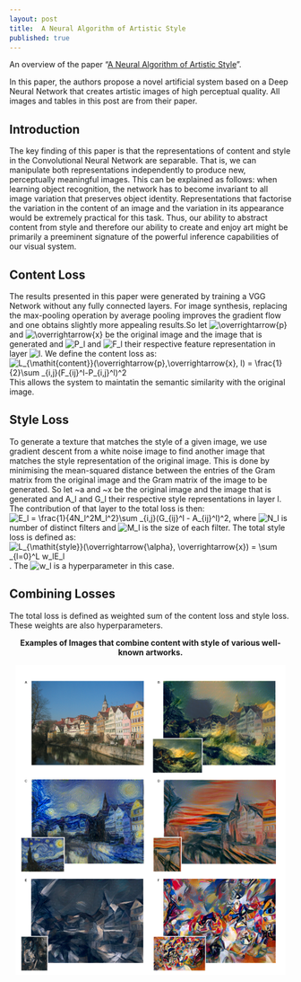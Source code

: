 ```yaml
---
layout: post
title:  A Neural Algorithm of Artistic Style
published: true
---
```


An overview of the paper “[A Neural Algorithm of Artistic Style](https://arxiv.org/pdf/1508.06576.pdf)”.
<!--break-->
In this paper, the authors propose a novel artificial system based on a Deep Neural Network that creates artistic images of high perceptual quality. All images and tables in this post are from their paper.

## Introduction

The key finding of this paper is that the representations of content and style in the Convolutional Neural Network are separable. That is, we can manipulate both representations independently to produce new, perceptually meaningful images. This can be explained as follows: when learning object recognition, the network has to become invariant to all image variation that preserves object identity. Representations that factorise the variation in the content of an image and the variation in its appearance would be extremely practical for this task. Thus, our ability to abstract content from style and therefore our ability to create and enjoy art might be primarily a preeminent signature of the powerful inference capabilities of our visual system.

## Content Loss

The results presented in this paper were generated by training a VGG Network without any fully connected layers. For image synthesis, replacing the
max-pooling operation by average pooling improves the gradient flow and one obtains slightly more appealing results.So let <img src="https://latex.codecogs.com/svg.latex?\overrightarrow{p}" title="\overrightarrow{p}" /> and <img src="https://latex.codecogs.com/svg.latex?\overrightarrow{x}" title="\overrightarrow{x}" /> be the original image and the image that is generated and <img src="https://latex.codecogs.com/svg.latex?P_l" title="P_l" /> and <img src="https://latex.codecogs.com/svg.latex?F_l" title="F_l" /> their respective feature representation in layer <img src="https://latex.codecogs.com/svg.latex?l" title="l" />. We define the content loss as: <img src="https://latex.codecogs.com/svg.latex?L_{\mathit{content}}(\overrightarrow{p},\overrightarrow{x},&space;l)&space;=&space;\frac{1}{2}\sum&space;_{i,j}(F_{ij}^l-P_{i,j}^l)^2" title="L_{\mathit{content}}(\overrightarrow{p},\overrightarrow{x}, l) = \frac{1}{2}\sum _{i,j}(F_{ij}^l-P_{i,j}^l)^2" /> This allows the system to maintatin the semantic similarity with the original image.

## Style Loss

To generate a texture that matches the style of a given image, we use gradient descent from a white noise image to find another image that matches the style representation of the original image. This is done by minimising the mean-squared distance between the entries of the Gram matrix from the original image and the Gram matrix of the image to be generated. So let ~a and ~x be the original image and the image that is generated and A_l and G_l their respective style representations in layer l. The contribution of that layer to the total loss is then: <img src="https://latex.codecogs.com/svg.latex?E_l&space;=&space;\frac{1}{4N_l^2M_l^2}\sum&space;_{i,j}(G_{ij}^l&space;-&space;A_{ij}^l)^2" title="E_l = \frac{1}{4N_l^2M_l^2}\sum _{i,j}(G_{ij}^l - A_{ij}^l)^2" />, where <img src="https://latex.codecogs.com/svg.latex?N_l" title="N_l" /> is number of distinct filters and <img src="https://latex.codecogs.com/svg.latex?M_l" title="M_l" /> is the size of each filter. The total style loss is defined as: <img src="https://latex.codecogs.com/svg.latex?L_{\mathit{style}}(\overrightarrow{\alpha},&space;\overrightarrow{x})&space;=&space;\sum&space;_{l=0}^L&space;w_lE_l" title="L_{\mathit{style}}(\overrightarrow{\alpha}, \overrightarrow{x}) = \sum _{l=0}^L w_lE_l" />. The <img src="https://latex.codecogs.com/svg.latex?w_l" title="w_l" /> is a hyperparameter in this case.

## Combining Losses

The total loss is defined as weighted sum of the content loss and style loss. These weights are also hyperparameters.

<p align="center">
<b>Examples of Images that combine content with style of various well-known artworks.</b>
</p>
<p align="center">
<img src="https://raw.githubusercontent.com/ramnathkumar181/ramnathkumar181.github.io/master/assets/Papers/30/Figure-1.png?raw=true" alt="Figure 1"/>
</p>
